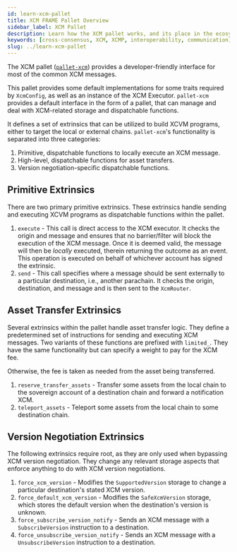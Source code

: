 ```yaml
---
id: learn-xcm-pallet
title: XCM FRAME Pallet Overview
sidebar_label: XCM Pallet
description: Learn how the XCM pallet works, and its place in the ecosystem.
keywords: [cross-consensus, XCM, XCMP, interoperability, communication]
slug: ../learn-xcm-pallet
---
```


The XCM pallet ([`pallet-xcm`](https://github.com/paritytech/polkadot/tree/master/xcm/pallet-xcm))
provides a developer-friendly interface for most of the common XCM messages.

This pallet provides some default implementations for some traits required by `XcmConfig`, as well
as an instance of the XCM Executor. `pallet-xcm` provides a default interface in the form of a
pallet, that can manage and deal with XCM-related storage and dispatchable functions.

It defines a set of extrinsics that can be utilized to build XCVM programs, either to target the
local or external chains. `pallet-xcm`'s functionality is separated into three categories:

1. Primitive, dispatchable functions to locally execute an XCM message.
2. High-level, dispatchable functions for asset transfers.
3. Version negotiation-specific dispatchable functions.

## Primitive Extrinsics

There are two primary primitive extrinsics. These extrinsics handle sending and executing XCVM
programs as dispatchable functions within the pallet.

1. `execute` - This call is direct access to the XCM executor. It checks the origin and message and
   ensures that no barrier/filter will block the execution of the XCM message. Once it is deemed
   valid, the message will then be _locally_ executed, therein returning the outcome as an event.
   This operation is executed on behalf of whichever account has signed the extrinsic.
2. `send` - This call specifies where a message should be sent externally to a particular
   destination, i.e., another parachain. It checks the origin, destination, and message and is then
   sent to the `XcmRouter`.

## Asset Transfer Extrinsics

Several extrinsics within the pallet handle asset transfer logic. They define a predetermined set of
instructions for sending and executing XCM messages. Two variants of these functions are prefixed
with `limited_`. They have the same functionality but can specify a weight to pay for the XCM fee.

Otherwise, the fee is taken as needed from the asset being transferred.

1. `reserve_transfer_assets` - Transfer some assets from the local chain to the sovereign account of
   a destination chain and forward a notification XCM.
2. `teleport_assets` - Teleport some assets from the local chain to some destination chain.

## Version Negotiation Extrinsics

The following extrinsics require root, as they are only used when bypassing XCM version negotiation.
They change any relevant storage aspects that enforce anything to do with XCM version negotiations.

1. `force_xcm_version` - Modifies the `SupportedVersion` storage to change a particular
   destination's stated XCM version.
2. `force_default_xcm_version` - Modifies the `SafeXcmVersion` storage, which stores the default
   version when the destination's version is unknown.
3. `force_subscribe_version_notify` - Sends an XCM message with a `SubscribeVersion` instruction to
   a destination.
4. `force_unsubscribe_version_notify` - Sends an XCM message with a `UnsubscribeVersion` instruction
   to a destination.
